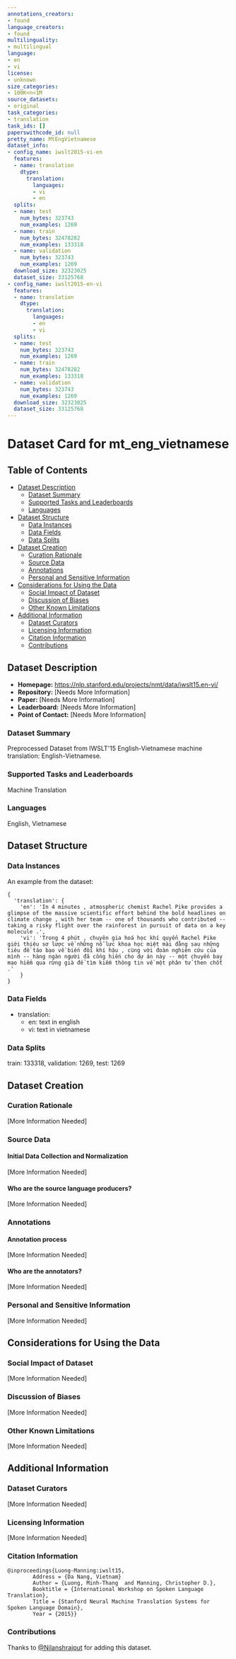 ```yaml
---
annotations_creators:
- found
language_creators:
- found
multilinguality:
- multilingual
language:
- en
- vi
license:
- unknown
size_categories:
- 100K<n<1M
source_datasets:
- original
task_categories:
- translation
task_ids: []
paperswithcode_id: null
pretty_name: MtEngVietnamese
dataset_info:
- config_name: iwslt2015-vi-en
  features:
  - name: translation
    dtype:
      translation:
        languages:
        - vi
        - en
  splits:
  - name: test
    num_bytes: 323743
    num_examples: 1269
  - name: train
    num_bytes: 32478282
    num_examples: 133318
  - name: validation
    num_bytes: 323743
    num_examples: 1269
  download_size: 32323025
  dataset_size: 33125768
- config_name: iwslt2015-en-vi
  features:
  - name: translation
    dtype:
      translation:
        languages:
        - en
        - vi
  splits:
  - name: test
    num_bytes: 323743
    num_examples: 1269
  - name: train
    num_bytes: 32478282
    num_examples: 133318
  - name: validation
    num_bytes: 323743
    num_examples: 1269
  download_size: 32323025
  dataset_size: 33125768
---
```


# Dataset Card for mt_eng_vietnamese

## Table of Contents
- [Dataset Description](#dataset-description)
  - [Dataset Summary](#dataset-summary)
  - [Supported Tasks and Leaderboards](#supported-tasks-and-leaderboards)
  - [Languages](#languages)
- [Dataset Structure](#dataset-structure)
  - [Data Instances](#data-instances)
  - [Data Fields](#data-fields)
  - [Data Splits](#data-splits)
- [Dataset Creation](#dataset-creation)
  - [Curation Rationale](#curation-rationale)
  - [Source Data](#source-data)
  - [Annotations](#annotations)
  - [Personal and Sensitive Information](#personal-and-sensitive-information)
- [Considerations for Using the Data](#considerations-for-using-the-data)
  - [Social Impact of Dataset](#social-impact-of-dataset)
  - [Discussion of Biases](#discussion-of-biases)
  - [Other Known Limitations](#other-known-limitations)
- [Additional Information](#additional-information)
  - [Dataset Curators](#dataset-curators)
  - [Licensing Information](#licensing-information)
  - [Citation Information](#citation-information)
  - [Contributions](#contributions)

## Dataset Description

- **Homepage:** https://nlp.stanford.edu/projects/nmt/data/iwslt15.en-vi/
- **Repository:** [Needs More Information]
- **Paper:** [Needs More Information]
- **Leaderboard:** [Needs More Information]
- **Point of Contact:** [Needs More Information]

### Dataset Summary

Preprocessed Dataset from IWSLT'15 English-Vietnamese machine translation: English-Vietnamese.

### Supported Tasks and Leaderboards

Machine Translation 

### Languages

English, Vietnamese

## Dataset Structure

### Data Instances

An example from the dataset:
```
{
  'translation': {
    'en': 'In 4 minutes , atmospheric chemist Rachel Pike provides a glimpse of the massive scientific effort behind the bold headlines on climate change , with her team -- one of thousands who contributed -- taking a risky flight over the rainforest in pursuit of data on a key molecule .', 
    'vi': 'Trong 4 phút , chuyên gia hoá học khí quyển Rachel Pike giới thiệu sơ lược về những nỗ lực khoa học miệt mài đằng sau những tiêu đề táo bạo về biến đổi khí hậu , cùng với đoàn nghiên cứu của mình -- hàng ngàn người đã cống hiến cho dự án này -- một chuyến bay mạo hiểm qua rừng già để tìm kiếm thông tin về một phân tử then chốt .'
    }
}
```


### Data Fields

- translation:
  - en: text in english
  - vi: text in vietnamese


### Data Splits

train: 133318, validation: 1269, test: 1269

## Dataset Creation

### Curation Rationale

[More Information Needed]

### Source Data

#### Initial Data Collection and Normalization

[More Information Needed]

#### Who are the source language producers?

[More Information Needed]

### Annotations

#### Annotation process

[More Information Needed]

#### Who are the annotators?

[More Information Needed]

### Personal and Sensitive Information

[More Information Needed]

## Considerations for Using the Data

### Social Impact of Dataset

[More Information Needed]

### Discussion of Biases

[More Information Needed]

### Other Known Limitations

[More Information Needed]

## Additional Information

### Dataset Curators

[More Information Needed]

### Licensing Information

[More Information Needed]

### Citation Information

```
@inproceedings{Luong-Manning:iwslt15,
        Address = {Da Nang, Vietnam}
        Author = {Luong, Minh-Thang  and Manning, Christopher D.},
        Booktitle = {International Workshop on Spoken Language Translation},
        Title = {Stanford Neural Machine Translation Systems for Spoken Language Domain},
        Year = {2015}}

```

### Contributions

Thanks to [@Nilanshrajput](https://github.com/Nilanshrajput) for adding this dataset.